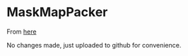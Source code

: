 # MaskMapPacker

From [here](https://www.reddit.com/r/Unity3D/comments/9kl5fo/hdrp_mask_map_packer/)

No changes made, just uploaded to github for convenience.
